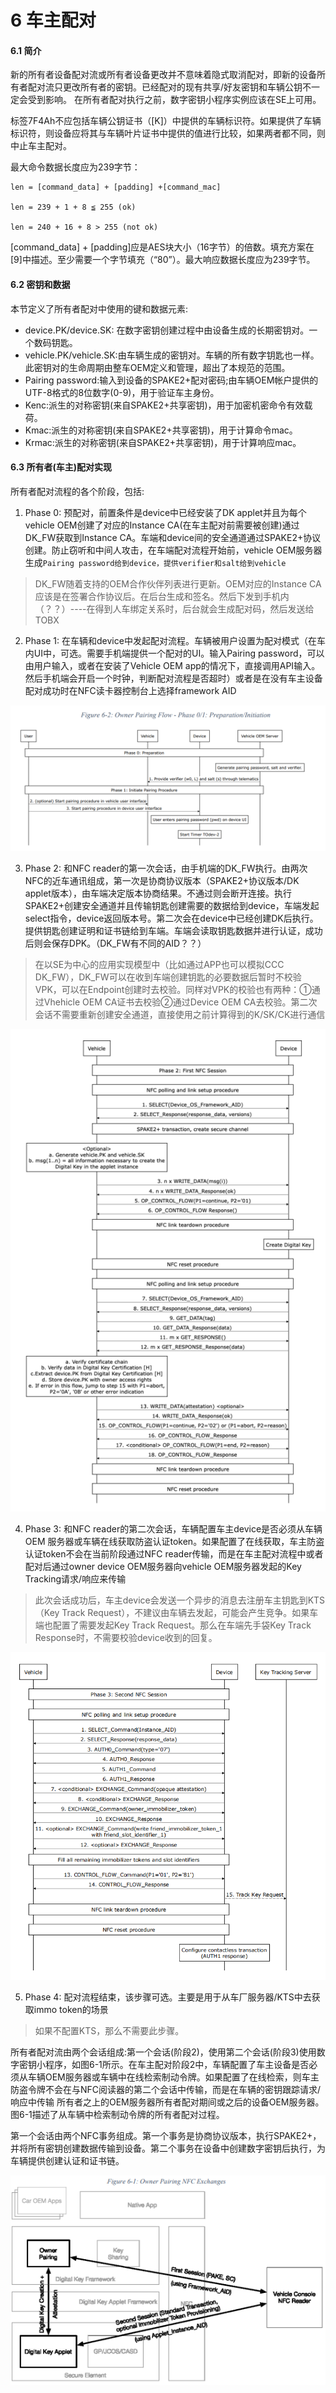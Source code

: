 # 6 车主配对

#### 6.1 简介
新的所有者设备配对流或所有者设备更改并不意味着隐式取消配对，即新的设备所有者配对流只更改所有者的密钥。已经配对的现有共享/好友密钥和车辆公钥不一定会受到影响。
在所有者配对执行之前，数字密钥小程序实例应该在SE上可用。

标签7F4Ah不应包括车辆公钥证书（[K]）中提供的车辆标识符。如果提供了车辆标识符，则设备应将其与车辆叶片证书中提供的值进行比较，如果两者都不同，则中止车主配对。

最大命令数据长度应为239字节：
```
len = [command_data] + [padding] +[command_mac]

len = 239 + 1 + 8 ≦ 255 (ok)

len = 240 + 16 + 8 > 255 (not ok)
```
[command_data] + [padding]应是AES块大小（16字节）的倍数。填充方案在[9]中描述。至少需要一个字节填充（“80”）。最大响应数据长度应为239字节。

#### 6.2 密钥和数据
本节定义了所有者配对中使用的键和数据元素:
- device.PK/device.SK: 在数字密钥创建过程中由设备生成的长期密钥对。一个数码钥匙。
- vehicle.PK/vehicle.SK:由车辆生成的密钥对。车辆的所有数字钥匙也一样。此密钥对的生命周期由整车OEM定义和管理，超出了本规范的范围。
- Pairing password:输入到设备的SPAKE2+配对密码;由车辆OEM帐户提供的UTF-8格式的8位数字(0-9)，用于验证车主身份。
- Kenc:派生的对称密钥(来自SPAKE2+共享密钥)，用于加密机密命令有效载荷。
- Kmac:派生的对称密钥(来自SPAKE2+共享密钥)，用于计算命令mac。
- Krmac:派生的对称密钥(来自SPAKE2+共享密钥)，用于计算响应mac。

#### 6.3 所有者(车主)配对实现
所有者配对流程的各个阶段，包括:

1. Phase 0: 预配对，前置条件是device中已经安装了DK applet并且为每个vehicle OEM创建了对应的Instance CA(在车主配对前需要被创建)通过DK_FW获取到Instance CA。车端和device间的安全通道通过SPAKE2+协议创建。防止窃听和中间人攻击，在车端配对流程开始前，vehicle OEM服务器生成`Pairing password给到device，提供verifier和salt给到vehicle`
>DK_FW随着支持的OEM合作伙伴列表进行更新。OEM对应的Instance CA应该是在签署合作协议后。在后台生成和签名。然后下发到手机内（？？）----在得到人车绑定关系时，后台就会生成配对码，然后发送给TOBX

2. Phase 1: 在车辆和device中发起配对流程。车辆被用户设置为配对模式（在车内UI中，可选。需要手机端提供一个配对的UI。输入Pairing password，可以由用户输入，或者在安装了Vehicle OEM app的情况下，直接调用API输入。然后手机端会开启一个时钟，判断配对流程是否超时）或者是在没有车主设备配对成功时在NFC读卡器控制台上选择framework AID

![Phase 0/1: Preparation/Initiation](phase.png)

3. Phase 2: 和NFC reader的第一次会话，由手机端的DK_FW执行。由两次NFC的近车通讯组成，第一次是协商协议版本（SPAKE2+协议版本/DK applet版本），由车端决定版本协商结果。不通过则会断开连接。执行SPAKE2+创建安全通道并且传输钥匙创建需要的数据给到device，车端发起select指令，device返回版本号。第二次会在device中已经创建DK后执行。提供钥匙创建证明和证书链给到车端。车端会读取钥匙数据并进行认证，成功后则会保存DPK。（DK_FW有不同的AID？？）
>在以SE为中心的应用实现模型中（比如通过APP也可以模拟CCC DK_FW），DK_FW可以在收到车端创建钥匙的必要数据后暂时不校验VPK，可以在Endpoint创建时去校验。同样对VPK的校验也有两种：①通过Vhehicle OEM CA证书去校验②通过Device OEM CA去校验。第二次会话不需要重新创建安全通道，直接使用之前计算得到的K/SK/CK进行通信

![ Phase 2: First NFC Session](phase2.png)

4. Phase 3: 和NFC reader的第二次会话，车辆配置车主device是否必须从车辆 OEM 服务器或车辆在线获取防盗认证token。如果配置了在线获取，车主防盗认证token不会在当前阶段通过NFC reader传输，而是在车主配对流程中或者配对后通过owner device OEM服务器向vehicle OEM服务器发起的Key Tracking请求/响应来传输
>此次会话成功后，车主device会发送一个异步的消息去注册车主钥匙到KTS（Key Track Request），不建议由车辆去发起，可能会产生竞争。如果车端也配置了需要发起Key Track Request。那么在车端先手袋Key Track Response时，不需要校验device收到的回复。

![Phase 3: Second NFC Session](phase3.png)

5. Phase 4: 配对流程结束，该步骤可选。主要是用于从车厂服务器/KTS中去获取immo token的场景
>如果不配置KTS，那么不需要此步骤。

所有者配对流由两个会话组成:第一个会话(阶段2)，使用第二个会话(阶段3)使用数字密钥小程序，如图6-1所示。在车主配对阶段2中，车辆配置了车主设备是否必须从车辆OEM服务器或车辆中在线检索制动令牌。如果配置了在线检索，则车主防盗令牌不会在与NFC阅读器的第二个会话中传输，而是在车辆的密钥跟踪请求/响应中传输
所有者之上的OEM服务器所有者配对期间或之后的设备OEM服务器。图6-1描述了从车辆中检索制动令牌的所有者配对过程。

第一个会话由两个NFC事务组成。第一个事务是协商协议版本，执行SPAKE2+，并将所有密钥创建数据传输到设备。第二个事务在设备中创建数字密钥后执行，为车辆提供创建认证和证书链。


![Owner Pairing NFC Exchanges](image.png)